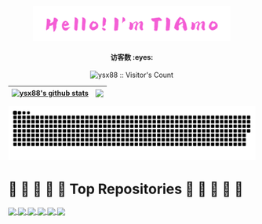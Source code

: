 <p align="center"><a href="https://github.com/ysx88"><img width="80%" alt="Hello, I'm TIAmo" src="./assets/TIAmo.png" /></a></p>
<h4 align="center"> 访客数 :eyes:</h4>
<p align="center"><img src="https://profile-counter.glitch.me/ysx88/count.svg" alt="ysx88 :: Visitor's Count" /></a></p>

| <a href="https://github.com/ysx88"><img align="center" src="https://github-readme-stats.vercel.app/api?username=ysx88&show_icons=true&theme=flag-india&&locale=en" alt="ysx88's github stats" /></a> | <a href="https://github.com/ysx88"><img align="center" src="https://github-readme-stats.vercel.app/api/top-langs/?username=ysx88&layout=compact&theme=vue&hide_border=true&locale=cn" /></a> |
| ------------- | ------------- |

![](https://raw.githubusercontent.com/ysx88/ysx88/main/assets/github-snake.svg)
# 💖  🌱  💖  🌱  💖 Top Repositories 💖  🌱  💖  🌱  💖 
<a href="https://github.com/ysx88/OpenWrt">
  <img align="center" src="https://github-readme-stats.vercel.app/api/pin/?username=ysx88&repo=OpenWrt&theme=flag-india&locale=cn" />
</a>
<a href="https://github.com/ysx88/kernel">
  <img align="center" src="https://github-readme-stats.vercel.app/api/pin/?username=ysx88&repo=kernel&theme=vue" />
</a>
<a href="https://github.com/ysx88/flippy-openwrt-actions">
  <img align="center" src="https://github-readme-stats.vercel.app/api/pin/?username=ysx88&repo=flippy-openwrt-actions&theme=buefy" />
</a>
<a href="https://github.com/ysx88/openwrt-packages">
  <img align="center" src="https://github-readme-stats.vercel.app/api/pin/?username=ysx88&repo=openwrt-packages&theme=transparent" />
</a>
<a href="https://github.com/ysx88/nas-tools">
  <img align="center" src="https://github-readme-stats.vercel.app/api/pin/?username=ysx88&repo=nas-tools&theme=vue" />
</a>
<a href="https://github.com/ysx88/my-packages">
  <img align="center" src="https://github-readme-stats.vercel.app/api/pin/?username=ysx88&repo=my-packages&theme=flag-india" />
</a>
